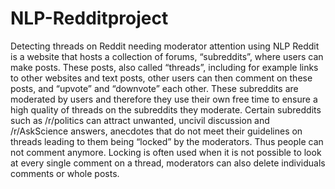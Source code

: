 # NLP-Redditproject
Detecting threads on Reddit needing moderator attention using NLP
Reddit is a website that hosts a collection of forums, “subreddits”, where users can make posts. These posts, also called “threads”, including for example links to other websites and text posts, other users can then comment on these posts, and “upvote” and “downvote” each other. These subreddits are moderated by users and therefore they use their own free time to ensure a high quality of threads on the subreddits they moderate. Certain subreddits such as /r/politics can attract unwanted, uncivil discussion and /r/AskScience answers, anecdotes that do not meet their guidelines on threads leading to them being “locked” by the moderators. Thus people can not comment anymore. Locking is often used when it is not possible to look at every single comment on a thread, moderators can also delete individuals comments or whole posts.
